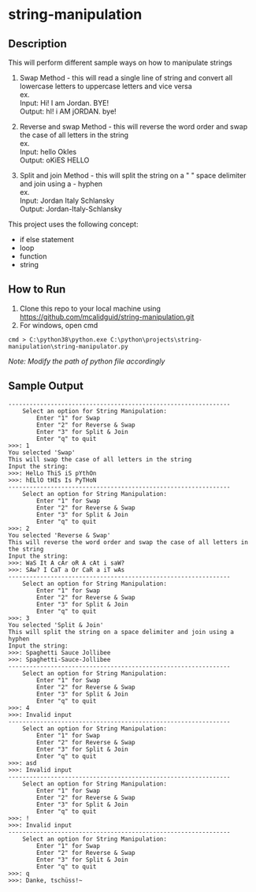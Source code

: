 # string-manipulation

## Description
This will perform different sample ways on how to manipulate strings 
1. Swap Method - this will read a single line of string and convert all lowercase letters to uppercase letters and vice versa
<br />ex.
<br />Input:  Hi! I am Jordan. BYE!
<br />Output: hI! i AM jORDAN. bye!

2. Reverse and swap Method - this will reverse the word order and swap the case of all letters in the string
<br />ex.
<br />Input:  hello OkIes
<br />Output: oKiES HELLO

3. Split and join Method - this will split the string on a " " space delimiter and join using a - hyphen
<br />ex.
<br />Input:  Jordan Italy Schlansky
<br />Output: Jordan-Italy-Schlansky

This project uses the following concept:
* if else statement
* loop
* function
* string

## How to Run
1. Clone this repo to your local machine using https://github.com/mcalidguid/string-manipulation.git
2. For windows, open cmd
```
cmd > C:\python38\python.exe C:\python\projects\string-manipulation\string-manipulator.py
```
_Note: Modify the path of python file accordingly_

## Sample Output
```
---------------------------------------------------------------
    Select an option for String Manipulation:
        Enter "1" for Swap
        Enter "2" for Reverse & Swap
        Enter "3" for Split & Join
        Enter "q" to quit
>>>: 1
You selected 'Swap'
This will swap the case of all letters in the string
Input the string:
>>>: HelLo ThiS iS pYthOn
>>>: hELlO tHIs Is PyTHoN
---------------------------------------------------------------
    Select an option for String Manipulation:
        Enter "1" for Swap
        Enter "2" for Reverse & Swap
        Enter "3" for Split & Join
        Enter "q" to quit
>>>: 2
You selected 'Reverse & Swap'
This will reverse the word order and swap the case of all letters in the string
Input the string:
>>>: WaS It A cAr oR A cAt i saW?
>>>: SAw? I CaT a Or CaR a iT wAs
---------------------------------------------------------------
    Select an option for String Manipulation:
        Enter "1" for Swap
        Enter "2" for Reverse & Swap
        Enter "3" for Split & Join
        Enter "q" to quit
>>>: 3
You selected 'Split & Join'
This will split the string on a space delimiter and join using a hyphen
Input the string:
>>>: Spaghetti Sauce Jollibee
>>>: Spaghetti-Sauce-Jollibee
---------------------------------------------------------------
    Select an option for String Manipulation:
        Enter "1" for Swap
        Enter "2" for Reverse & Swap
        Enter "3" for Split & Join
        Enter "q" to quit
>>>: 4
>>>: Invalid input
---------------------------------------------------------------
    Select an option for String Manipulation:
        Enter "1" for Swap
        Enter "2" for Reverse & Swap
        Enter "3" for Split & Join
        Enter "q" to quit
>>>: asd
>>>: Invalid input
---------------------------------------------------------------
    Select an option for String Manipulation:
        Enter "1" for Swap
        Enter "2" for Reverse & Swap
        Enter "3" for Split & Join
        Enter "q" to quit
>>>: !
>>>: Invalid input
---------------------------------------------------------------
    Select an option for String Manipulation:
        Enter "1" for Swap
        Enter "2" for Reverse & Swap
        Enter "3" for Split & Join
        Enter "q" to quit
>>>: q
>>>: Danke, tschüss!~
```